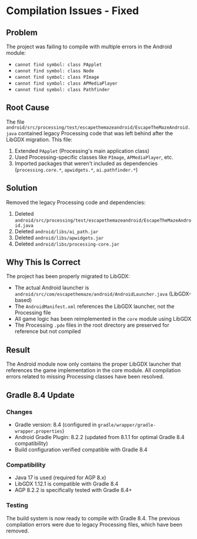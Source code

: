 # Compilation Issues - Fixed

## Problem
The project was failing to compile with multiple errors in the Android module:
- `cannot find symbol: class PApplet`
- `cannot find symbol: class Node`
- `cannot find symbol: class PImage`
- `cannot find symbol: class APMediaPlayer`
- `cannot find symbol: class Pathfinder`

## Root Cause
The file `android/src/processing/test/escapethemazeandroid/EscapeTheMazeAndroid.java` contained legacy Processing code that was left behind after the LibGDX migration. This file:
1. Extended `PApplet` (Processing's main application class)
2. Used Processing-specific classes like `PImage`, `APMediaPlayer`, etc.
3. Imported packages that weren't included as dependencies (`processing.core.*`, `apwidgets.*`, `ai.pathfinder.*`)

## Solution
Removed the legacy Processing code and dependencies:
1. Deleted `android/src/processing/test/escapethemazeandroid/EscapeTheMazeAndroid.java`
2. Deleted `android/libs/ai_path.jar`
3. Deleted `android/libs/apwidgets.jar`
4. Deleted `android/libs/processing-core.jar`

## Why This Is Correct
The project has been properly migrated to LibGDX:
- The actual Android launcher is `android/src/com/escapethemaze/android/AndroidLauncher.java` (LibGDX-based)
- The `AndroidManifest.xml` references the LibGDX launcher, not the Processing file
- All game logic has been reimplemented in the `core` module using LibGDX
- The Processing `.pde` files in the root directory are preserved for reference but not compiled

## Result
The Android module now only contains the proper LibGDX launcher that references the game implementation in the core module. All compilation errors related to missing Processing classes have been resolved.

## Gradle 8.4 Update

### Changes
- Gradle version: 8.4 (configured in `gradle/wrapper/gradle-wrapper.properties`)
- Android Gradle Plugin: 8.2.2 (updated from 8.1.1 for optimal Gradle 8.4 compatibility)
- Build configuration verified compatible with Gradle 8.4

### Compatibility
- Java 17 is used (required for AGP 8.x)
- LibGDX 1.12.1 is compatible with Gradle 8.4
- AGP 8.2.2 is specifically tested with Gradle 8.4+

### Testing
The build system is now ready to compile with Gradle 8.4. The previous compilation errors were due to legacy Processing files, which have been removed.
